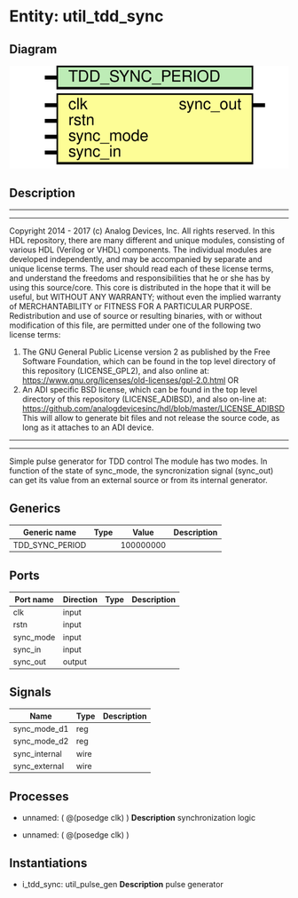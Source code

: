 # Entity: util_tdd_sync

## Diagram

![Diagram](util_tdd_sync.svg "Diagram")
## Description

***************************************************************************
 ***************************************************************************
 Copyright 2014 - 2017 (c) Analog Devices, Inc. All rights reserved.
 In this HDL repository, there are many different and unique modules, consisting
 of various HDL (Verilog or VHDL) components. The individual modules are
 developed independently, and may be accompanied by separate and unique license
 terms.
 The user should read each of these license terms, and understand the
 freedoms and responsibilities that he or she has by using this source/core.
 This core is distributed in the hope that it will be useful, but WITHOUT ANY
 WARRANTY; without even the implied warranty of MERCHANTABILITY or FITNESS FOR
 A PARTICULAR PURPOSE.
 Redistribution and use of source or resulting binaries, with or without modification
 of this file, are permitted under one of the following two license terms:
   1. The GNU General Public License version 2 as published by the
      Free Software Foundation, which can be found in the top level directory
      of this repository (LICENSE_GPL2), and also online at:
      <https://www.gnu.org/licenses/old-licenses/gpl-2.0.html>
 OR
   2. An ADI specific BSD license, which can be found in the top level directory
      of this repository (LICENSE_ADIBSD), and also on-line at:
      https://github.com/analogdevicesinc/hdl/blob/master/LICENSE_ADIBSD
      This will allow to generate bit files and not release the source code,
      as long as it attaches to an ADI device.
 ***************************************************************************
 ***************************************************************************
 Simple pulse generator for TDD control
 The module has two modes. In function of the state of sync_mode,
 the syncronization signal (sync_out) can get its value from an external
 source or from its internal generator.
 
## Generics

| Generic name    | Type | Value     | Description |
| --------------- | ---- | --------- | ----------- |
| TDD_SYNC_PERIOD |      | 100000000 |             |
## Ports

| Port name | Direction | Type | Description |
| --------- | --------- | ---- | ----------- |
| clk       | input     |      |             |
| rstn      | input     |      |             |
| sync_mode | input     |      |             |
| sync_in   | input     |      |             |
| sync_out  | output    |      |             |
## Signals

| Name          | Type | Description |
| ------------- | ---- | ----------- |
| sync_mode_d1  | reg  |             |
| sync_mode_d2  | reg  |             |
| sync_internal | wire |             |
| sync_external | wire |             |
## Processes
- unnamed: ( @(posedge clk) )
**Description**
synchronization logic

- unnamed: ( @(posedge clk) )
## Instantiations

- i_tdd_sync: util_pulse_gen
**Description**
pulse generator

